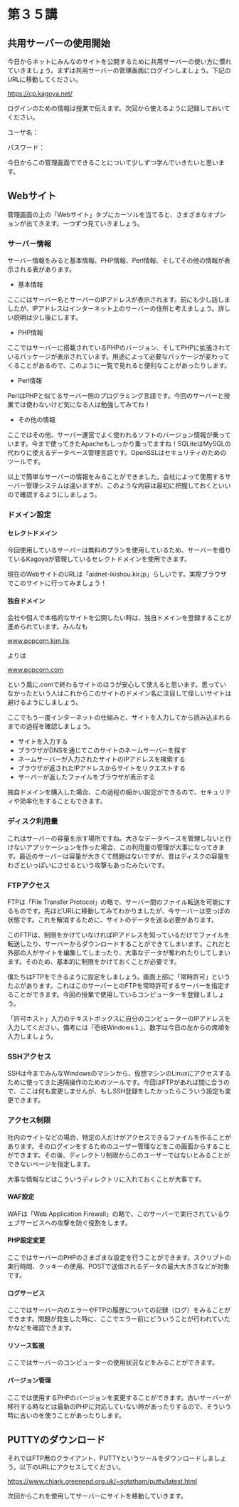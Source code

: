 # 第３５講

## 共用サーバーの使用開始

今日からネットにみんなのサイトを公開するために共用サーバーの使い方に慣れていきましょう。まずは共用サーバーの管理画面にログインしましょう。下記のURLに移動してください。

https://cp.kagoya.net/

ログインのための情報は授業で伝えます。次回から使えるように記録しておいてください。

ユーザ名：

パスワード：

今日からこの管理画面でできることについて少しずつ学んでいきたいと思います。

## Webサイト

管理画面の上の「Webサイト」タブにカーソルを当てると、さまざまなオプションが出てきます。一つずつ見ていきましょう。

### サーバー情報

サーバー情報をみると基本情報、PHP情報、Perl情報、そしてその他の情報が表示される表があります。

- 基本情報

ここにはサーバー名とサーバーのIPアドレスが表示されます。前にも少し話しましたが、IPアドレスはインターネット上のサーバーの住所と考えましょう。詳しい説明は少し後にします。

- PHP情報

ここではサーバーに搭載されているPHPのバージョン、そしてPHPに拡張されているパッケージが表示されています。用途によって必要なパッケージが変わってくることがあるので、このように一覧で見れると便利なことがあったりします。

- Perl情報

PerlはPHPと似てるサーバー側のプログラミング言語です。今回のサーバーと授業では使わないけど気になる人は勉強してみてね！

- その他の情報

ここではその他、サーバー運営でよく使われるソフトのバージョン情報が乗っています。今まで使ってきたApacheもしっかり乗ってますね！SQLiteはMySQLの代わりに使えるデータベース管理言語です。OpenSSLはセキュリティのためのツールです。

以上で簡単なサーバーの情報をみることができました。会社によって使用するサーバー管理システムは違いますが、このような内容は最初に把握しておくといいので確認するようにしましょう。

### ドメイン設定

#### セレクトドメイン

今回使用しているサーバーは無料のプランを使用しているため、サーバーを借りているKagoyaが管理しているセレクトドメインを使用できます。

現在のWebサイトのURLは「aidnet-ikishou.kir.jp」らしいです。実際ブラウザでこのサイトに行ってみましょう！

#### 独自ドメイン

会社や個人で本格的なサイトを公開したい時は、独自ドメインを登録することが進められています。みんなも

www.popcorn.kjm.lls 

よりは

www.popcorn.com

という風に.comで終わるサイトのほうが安心して使えると思います。思っていなかったという人はこれからこのサイトのドメイン名に注目して怪しいサイトは避けるようにしましょう。

ここでもう一度インターネットの仕組みと、サイトを入力してから読み込まれるまでの過程を確認しましょう。

- サイトを入力する
- ブラウザがDNSを通じてこのサイトのネームサーバーを探す
- ネームサーバーが入力されたサイトのIPアドレスを検索する
- ブラウザが返されたIPアドレスからサイトをリクエストする
- サーバーが返したファイルをブラウザが表示する

独自ドメインを購入した場合、この過程の細かい設定ができるので、セキュリティや効率化をすることもできます。

### ディスク利用量

これはサーバーの容量を示す場所ですね。大きなデータベースを管理しないと行けないアプリケーションを作った場合、この利用量の管理が大事になってきます。最近のサーバーは容量が大きくて問題はないですが、昔はディスクの容量をわざといっぱいにさせるという攻撃もあったみたいです。

### FTPアクセス

FTPは「File Transfer Protocol」の略で、サーバー間のファイル転送を可能にするものです。先ほどURLに移動してみてわかりましたが、今サーバーは空っぽの状態です。これを解消するために、サイトのデータを送る必要があります。

このFTPは、制限をかけていなければIPアドレスを知っているだけでファイルを転送したり、サーバーからダウンロードすることができてしまいます。これだと外部の人がサイトを編集してしまったり、大事なデータが奪われたりしてしまいます。そのため、基本的に制限をかけておくことが必要です。

僕たちはFTPをできるように設定をしましょう。画面上部に「常時許可」というたぶがあります。これはこのサーバーとのFTPを常時許可するサーバーを指定することができます。今回の授業で使用しているコンピューターを登録しましょう。

「許可ホスト」入力のテキストボックスに自分のコンピューターのIPアドレスを入力してください。備考には「壱岐Windows１」、数字は今日の左からの席順を入力しましょう。

### SSHアクセス

SSHは今までみんなWindowsのマシンから、仮想マシンのLinuxにアクセスするために使ってきた遠隔操作のためのツールです。今回はFTPがあれば間に合うので、ここは何も変更しませんが、もしSSH登録をしたかったらこういう設定も変更できます。

### アクセス制限

社内のサイトなどの場合、特定の人だけがアクセスできるファイルを作ることがあります。そのログインをするためのユーザー管理などをこの画面からすることができます。その後、ディレクトリ制限からこのユーザーではないとみることができないページを指定します。

大事な情報などはこういうディレクトリに入れておくことが大事です。

#### WAF設定

WAFは「Web Application Firewall」の略で、このサーバーで実行されているウェブサービスへの攻撃を防ぐ役割をします。

#### PHP設定変更

ここではサーバーのPHPのさまざまな設定を行うことができます。スクリプトの実行時間、クッキーの使用、POSTで送信されるデータの最大大きさなどが対象です。

#### ログサービス

ここではサーバー内のエラーやFTPの履歴についての記録（ログ）をみることができます。問題が発生した時に、ここでエラー前にどういうことが行われていたかなどを確認できます。

#### リソース監視

ここではサーバーのコンピューターの使用状況などをみることができます。

#### バージョン管理

ここでは使用するPHPのバージョンを変更することができます。古いサーバーが移行する時などは最新のPHPに対応していない時があったりするので、そういう時に古いのを使うことがあったりします。

## PUTTYのダウンロード

それではFTP用のクライアント、PUTTYというツールをダウンロードしましょう。以下のURLにアクセスしてください。

https://www.chiark.greenend.org.uk/~sgtatham/putty/latest.html

次回からこれを使用してサーバーにサイトを移動していきます。


